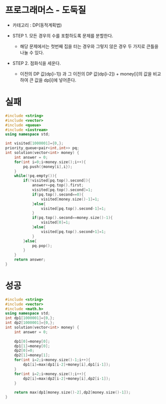 # 프로그래머스 - 도둑질

- 카테고리 : DP(동적계획법)

- STEP 1. 모든 경우의 수를 포함하도록 문제를 분할한다.
  - 해당 문제에서는 첫번째 집을 터는 경우와 그렇지 않은 경우 두 가지로 큰틀을 나눌 수 있다.
- STEP 2. 점화식을 세운다.
  - 이전의 DP 값(dp[i-1]) 과 그 이전의 DP 값(dp[i-2]) + money[i]의 값을 비교하여 큰 값을 dp[i]에 넣어준다.



# 실패

```c++
#include <string>
#include <vector>
#include <queue>
#include <iostream>
using namespace std;

int visited[1000001]={0,};
priority_queue<pair<int,int>> pq;
int solution(vector<int> money) {
    int answer = 0;
    for(int i=0;i<money.size();i++){
        pq.push({money[i],i});
    }
    while(!pq.empty()){
        if(!visited[pq.top().second]){
            answer+=pq.top().first;
            visited[pq.top().second]=1;
            if(pq.top().second==0){
                visited[money.size()-1]=1;
            }else{
                visited[pq.top().second-1]=1;
            }
            if(pq.top().second==money.size()-1){
                visited[0]=1;
            }else{
                visited[pq.top().second+1]=1;            
            }
        }else{
            pq.pop();
        }
    }
    return answer;
}
```



# 성공

```c++
#include <string>
#include <vector>
#include <math.h>
using namespace std;
int dp1[1000001]={0,};
int dp2[1000001]={0,};
int solution(vector<int> money) {
    int answer = 0;
   
    dp1[0]=money[0];
    dp1[1]=money[0];
    dp2[0]=0;
    dp2[1]=money[1];
    for(int i=2;i<money.size()-1;i++){
        dp1[i]=max(dp1[i-2]+money[i],dp1[i-1]);
    }
    for(int i=2;i<money.size();i++){
        dp2[i]=max(dp2[i-2]+money[i],dp2[i-1]);
    }
    
    return max(dp1[money.size()-2],dp2[money.size()-1]);
}
```

